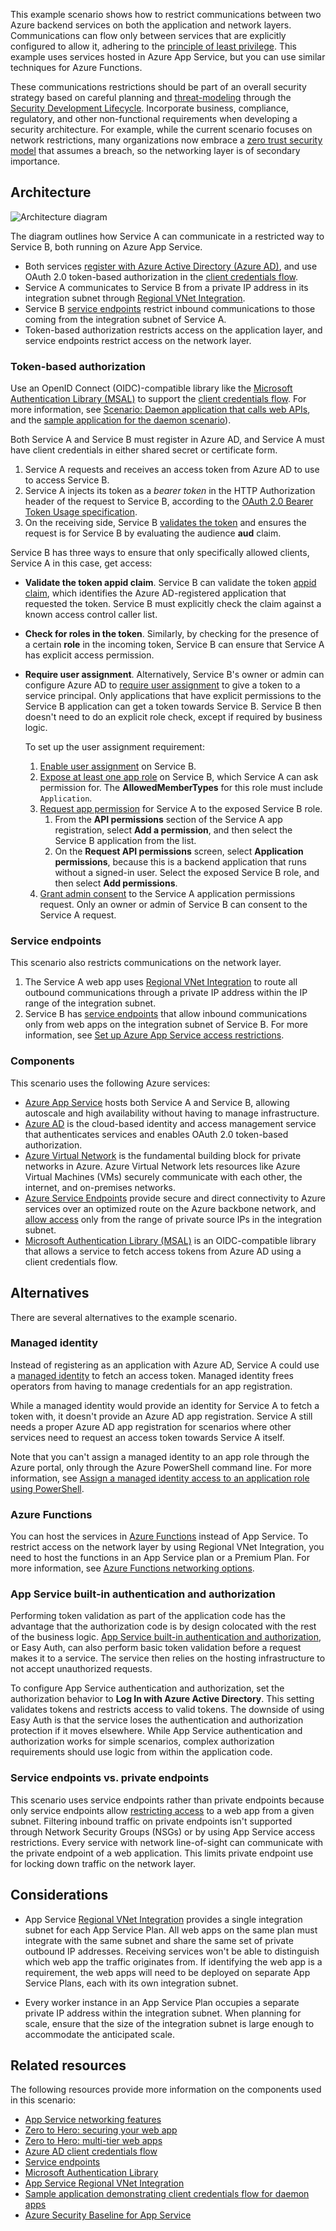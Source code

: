This example scenario shows how to restrict communications between two Azure backend services on both the application and network layers. Communications can flow only between services that are explicitly configured to allow it, adhering to the [principle of least privilege][leastpriv]. This example uses services hosted in Azure App Service, but you can use similar techniques for Azure Functions.

These communications restrictions should be part of an overall security strategy based on careful planning and [threat-modeling][threatmodeling] through the [Security Development Lifecycle][sdlc]. Incorporate business, compliance, regulatory, and other non-functional requirements when developing a security architecture. For example, while the current scenario focuses on network restrictions, many organizations now embrace a [zero trust security model][zerotrust] that assumes a breach, so the networking layer is of secondary importance.

## Architecture

![Architecture diagram](./media/service-to-service-architecture.svg)

The diagram outlines how Service A can communicate in a restricted way to Service B, both running on Azure App Service.

- Both services [register with Azure Active Directory (Azure AD)][appreg], and use OAuth 2.0 token-based authorization in the [client credentials flow][clientcredsflow].
- Service A communicates to Service B from a private IP address in its integration subnet through [Regional VNet Integration][regionalvnet].
- Service B [service endpoints][svcep] restrict inbound communications to those coming from the integration subnet of Service A.
- Token-based authorization restricts access on the application layer, and service endpoints restrict access on the network layer.

### Token-based authorization

Use an OpenID Connect (OIDC)-compatible library like the [Microsoft Authentication Library (MSAL)][msal] to support the [client credentials flow][clientcredsflow]. For more information, see [Scenario: Daemon application that calls web APIs][daemoncallswebapi], and the [sample application for the daemon scenario][daemonsample]).

Both Service A and Service B must register in Azure AD, and Service A must have client credentials in either shared secret or certificate form.

1. Service A requests and receives an access token from Azure AD to use to access Service B.
1. Service A injects its token as a *bearer token* in the HTTP Authorization header of the request to Service B, according to the [OAuth 2.0 Bearer Token Usage specification][bearertokenspec].
1. On the receiving side, Service B [validates the token][tokenvalidation] and ensures the request is for Service B by evaluating the audience **aud** claim.

Service B has three ways to ensure that only specifically allowed clients, Service A in this case, get access:

- **Validate the token appid claim**. Service B can validate the token [appid claim][accesstokenclaims], which identifies the Azure AD-registered application that requested the token. Service B must explicitly check the claim against a known access control caller list.
- **Check for roles in the token**. Similarly, by checking for the presence of a certain **role** in the incoming token, Service B can ensure that Service A has explicit access permission.
- **Require user assignment**. Alternatively, Service B's owner or admin can configure Azure AD to [require user assignment][userassignment] to give a token to a service principal. Only applications that have explicit permissions to the Service B application can get a token towards Service B. Service B then doesn't need to do an explicit role check, except if required by business logic.
   
   To set up the user assignment requirement:
   
   1. [Enable user assignment][userassignment] on Service B.
   1. [Expose at least one app role][exposeapprole] on Service B, which Service A can ask permission for. The **AllowedMemberTypes** for this role must include `Application`.
   1. [Request app permission][configurepermission] for Service A to the exposed Service B role.
      1. From the **API permissions** section of the Service A app registration, select **Add a permission**, and then select the Service B application from the list.
      1. On the **Request API permissions** screen, select **Application permissions**, because this is a backend application that runs without a signed-in user. Select the exposed Service B role, and then select **Add permissions**.
   1. [Grant admin consent][aadpermissiontypes] to the Service A application permissions request. Only an owner or admin of Service B can consent to the Service A request.

### Service endpoints

This scenario also restricts communications on the network layer.

1. The Service A web app uses [Regional VNet Integration][regionalvnet] to route all outbound communications through a private IP address within the IP range of the integration subnet.
1. Service B has [service endpoints][svcep] that allow inbound communications only from web apps on the integration subnet of Service B. For more information, see [Set up Azure App Service access restrictions][accessrestrictions].

### Components

This scenario uses the following Azure services:

- [Azure App Service][appsvc] hosts both Service A and Service B, allowing autoscale and high availability without having to manage infrastructure.
- [Azure AD][aad] is the cloud-based identity and access management service that authenticates services and enables OAuth 2.0 token-based authorization.
- [Azure Virtual Network][vnet] is the fundamental building block for private networks in Azure. Azure Virtual Network lets resources like Azure Virtual Machines (VMs) securely communicate with each other, the internet, and on-premises networks.
- [Azure Service Endpoints][svcep] provide secure and direct connectivity to Azure services over an optimized route on the Azure backbone network, and [allow access][accessrestrictions] only from the range of private source IPs in the integration subnet.
- [Microsoft Authentication Library (MSAL)][msal] is an OIDC-compatible library that allows a service to fetch access tokens from Azure AD using a client credentials flow.

## Alternatives

There are several alternatives to the example scenario.

### Managed identity

Instead of registering as an application with Azure AD, Service A could use a [managed identity][mi] to fetch an access token. Managed identity frees operators from having to manage credentials for an app registration.

While a managed identity would provide an identity for Service A to fetch a token with, it doesn't provide an Azure AD app registration. Service A still needs a proper Azure AD app registration for scenarios where other services need to request an access token towards Service A itself.

Note that you can't assign a managed identity to an app role through the Azure portal, only through the Azure PowerShell command line. For more information, see [Assign a managed identity access to an application role using PowerShell][addmitorole].

### Azure Functions

You can host the services in [Azure Functions][functions] instead of App Service. To restrict access on the network layer by using Regional VNet Integration, you need to host the functions in an App Service plan or a Premium Plan. For more information, see [Azure Functions networking options][functionsnetworking].

### App Service built-in authentication and authorization

Performing token validation as part of the application code has the advantage that the authorization code is by design colocated with the rest of the business logic. [App Service built-in authentication and authorization][easyauth], or Easy Auth, can also perform basic token validation before a request makes it to a service. The service then relies on the hosting infrastructure to not accept unauthorized requests.

To configure App Service authentication and authorization, set the authorization behavior to **Log In with Azure Active Directory**. This setting validates tokens and restricts access to valid tokens.
The downside of using Easy Auth is that the service loses the authentication and authorization protection if it moves elsewhere. While App Service authentication and authorization works for simple scenarios, complex authorization requirements should use logic from within the application code.

### Service endpoints vs. private endpoints

This scenario uses service endpoints rather than private endpoints because only service endpoints allow [restricting access][accessrestrictions] to a web app from a given subnet. Filtering inbound traffic on private endpoints isn't supported through Network Security Groups (NSGs) or by using App Service access restrictions. Every service with network line-of-sight can communicate with the private endpoint of a web application. This limits private endpoint use for locking down traffic on the network layer.

## Considerations

- App Service [Regional VNet Integration][regionalvnet] provides a single integration subnet for each App Service Plan. All web apps on the same plan must integrate with the same subnet and share the same set of private outbound IP addresses. Receiving services won't be able to distinguish which web app the traffic originates from. If identifying the web app is a requirement, the web apps will need to be deployed on separate App Service Plans, each with its own integration subnet.

- Every worker instance in an App Service Plan occupies a separate private IP address within the integration subnet. When planning for scale, ensure that the size of the integration subnet is large enough to accommodate the anticipated scale.

## Related resources

The following resources provide more information on the components used in this scenario:

- [App Service networking features][appsvcnetworking]
- [Zero to Hero: securing your web app][securingwebapp]
- [Zero to Hero: multi-tier web apps][zerotohero]
- [Azure AD client credentials flow][clientcredsflow]
- [Service endpoints][svcep]
- [Microsoft Authentication Library][msal]
- [App Service Regional VNet Integration][regionalvnet]
- [Sample application demonstrating client credentials flow for daemon apps][daemonsample]
- [Azure Security Baseline for App Service][securitybaseline]

<!-- links -->
[leastpriv]: https://wikipedia.org/wiki/Principle_of_least_privilege
[appsvcnetworking]: /azure/app-service/networking-features
[securingwebapp]: https://azure.github.io/AppService/2020/08/14/zero_to_hero_pt6.html
[zerotohero]: https://azure.github.io/AppService/2020/10/05/zero_to_hero_pt7.html
[clientcredsflow]: /azure/active-directory/develop/v2-oauth2-client-creds-grant-flow
[appsvc]: /azure/app-service/overview
[aad]: /azure/active-directory/fundamentals/active-directory-whatis
[vnet]: /azure/virtual-network/virtual-networks-overview
[svcep]: /azure/virtual-network/virtual-network-service-endpoints-overview
[msal]: /azure/active-directory/develop/msal-overview
[mi]: /azure/active-directory/managed-identities-azure-resources/overview
[privep]: /azure/app-service/networking/private-endpoint
[regionalvnet]: /azure/app-service/web-sites-integrate-with-vnet#regional-vnet-integration
[appreg]: /azure/active-directory/develop/quickstart-register-app
[daemoncallswebapi]: /azure/active-directory/develop/scenario-daemon-overview
[daemonsample]: https://github.com/Azure-Samples/active-directory-dotnetcore-daemon-v2/tree/master/2-Call-OwnApi
[accesstokenclaims]: /azure/active-directory/develop/access-tokens#payload-claims
[userassignment]: /azure/active-directory/develop/howto-restrict-your-app-to-a-set-of-users#update-the-app-to-enable-user-assignment
[exposeapprole]: /azure/active-directory/develop/howto-add-app-roles-in-azure-ad-apps
[configurepermission]: /azure/active-directory/develop/quickstart-configure-app-access-web-apis#add-permissions-to-access-web-apis
[aadpermissiontypes]: /azure/active-directory/develop/v2-permissions-and-consent#permission-types
[accessrestrictions]: /azure/app-service/app-service-ip-restrictions#use-service-endpoints
[tokenvalidation]: /azure/active-directory/develop/access-tokens#validating-tokens
[functions]: /azure/azure-functions/functions-overview
[threatmodeling]: https://www.microsoft.com/securityengineering/sdl/threatmodeling
[zerotrust]: https://www.microsoft.com/security/business/zero-trust
[sdlc]: https://www.microsoft.com/securityengineering/sdl
[addmitorole]: /azure/active-directory/managed-identities-azure-resources/how-to-assign-app-role-managed-identity-powershell
[functionsnetworking]: /azure/azure-functions/functions-networking-options
[easyauth]: /azure/app-service/overview-authentication-authorization
[securitybaseline]: /azure/app-service/security-baseline
[bearertokenspec]: https://tools.ietf.org/html/rfc6750
